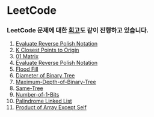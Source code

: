 # LeetCode

### LeetCode 문제에 대한 [회고](https://github.com/seungmin2222/LeetCode/tree/main/0-Algorithmic-Problem-Review)도 같이 진행하고 있습니다.

1. [Evaluate Reverse Polish Notation](https://github.com/seungmin2222/LeetCode/blob/main/0-Algorithmic-Problem-Review/evaluate-reverse-polish-notation.md)
2. [K Closest Points to Origin](https://github.com/seungmin2222/LeetCode/blob/main/0-Algorithmic-Problem-Review/K-Closest-Points-to-Origin.md)
3. [01 Matrix](https://github.com/seungmin2222/LeetCode/blob/main/0-Algorithmic-Problem-Review/01-Matrix.md)
4. [Evaluate Reverse Polish Notation](https://github.com/seungmin2222/LeetCode/blob/main/0-Algorithmic-Problem-Review/evaluate-reverse-polish-notation.md)
5. [Flood Fill](https://github.com/seungmin2222/LeetCode/blob/main/0-Algorithmic-Problem-Review/Flood-Fill.md)
6. [Diameter of Binary Tree](https://github.com/seungmin2222/LeetCode/blob/main/0-Algorithmic-Problem-Review/Diameter-of-Binary-Tree.md)
7. [Maximum-Depth-of-Binary-Tree](https://github.com/seungmin2222/LeetCode/blob/main/0-Algorithmic-Problem-Review/Maximum-Depth-of-Binary-Tree.md)
8. [Same-Tree](https://github.com/seungmin2222/LeetCode/blob/main/0-Algorithmic-Problem-Review/Same-Tree.md)
9. [Number-of-1-Bits](https://github.com/seungmin2222/LeetCode/blob/main/0-Algorithmic-Problem-Review/number-of-1-bits.md)
10. [Palindrome Linked List](https://github.com/seungmin2222/LeetCode/blob/main/0-Algorithmic-Problem-Review/palindrome-linked-list.md)
11. [Product of Array Except Self
](https://github.com/seungmin2222/LeetCode/blob/main/0-Algorithmic-Problem-Review/product-of-array-except-self.md)
